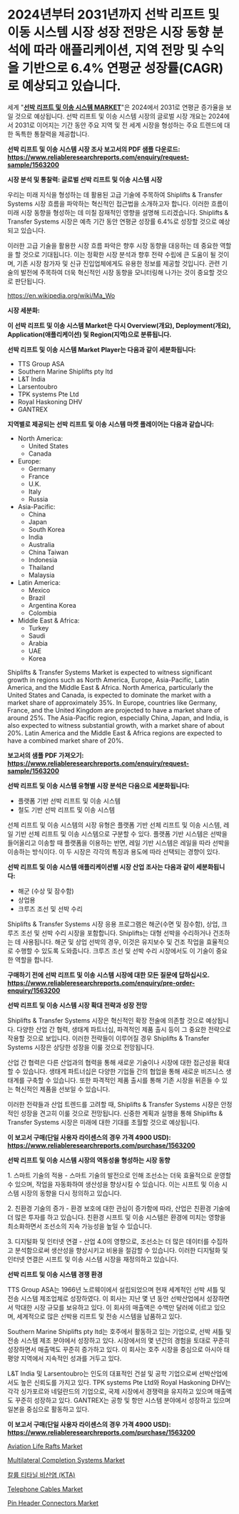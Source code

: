 <p><h1>2024년부터 2031년까지 선박 리프트 및 이동 시스템 시장 성장 전망은 시장 동향 분석에 따라 애플리케이션, 지역 전망 및 수익을 기반으로 6.4% 연평균 성장률(CAGR)로 예상되고 있습니다.</h1></p><p>세계 "<strong><a href="https://www.reliableresearchreports.com/shiplifts-and-transfer-systems-r1563200">선박 리프트 및 이송 시스템 MARKET</a></strong>"은 2024에서 2031로 연평균 증가율을 보일 것으로 예상됩니다. 선박 리프트 및 이송 시스템 시장의 글로벌 시장 개요는 2024에서 2031로 이어지는 기간 동안 주요 지역 및 전 세계 시장을 형성하는 주요 트렌드에 대한 독특한 통찰력을 제공합니다.</p>
<p><strong>선박 리프트 및 이송 시스템 시장 조사 보고서의 PDF 샘플 다운로드: <a href="https://www.reliableresearchreports.com/enquiry/request-sample/1563200">https://www.reliableresearchreports.com/enquiry/request-sample/1563200</a></strong></p>
<p><strong>시장 분석 및 통찰력: 글로벌 선박 리프트 및 이송 시스템 시장</strong></p>
<p><p>우리는 미래 지식을 형성하는 데 활용된 고급 기술에 주목하여 Shiplifts & Transfer Systems 시장 흐름을 파악하는 혁신적인 접근법을 소개하고자 합니다. 이러한 흐름이 미래 시장 동향을 형성하는 데 미칠 잠재적인 영향을 설명해 드리겠습니다. Shiplifts & Transfer Systems 시장은 예측 기간 동안 연평균 성장률 6.4%로 성장할 것으로 예상되고 있습니다.</p><p>이러한 고급 기술을 활용한 시장 흐름 파악은 향후 시장 동향을 대응하는 데 중요한 역할을 할 것으로 기대됩니다. 이는 정확한 시장 분석과 향후 전략 수립에 큰 도움이 될 것이며, 기존 시장 참가자 및 신규 진입업체에게도 유용한 정보를 제공할 것입니다. 관련 기술의 발전에 주목하여 더욱 혁신적인 시장 동향을 모니터링해 나가는 것이 중요할 것으로 판단됩니다.</p></p>
<p><a href="%7CAUTHORITHY_DOMAIN_URL%7C">https://en.wikipedia.org/wiki/Ma_Wo</a></p>
<p><strong>시장 세분화:</strong></p>
<p><strong>이 선박 리프트 및 이송 시스템 Market은 다시 Overview(개요), Deployment(개요), Application(애플리케이션) 및 Region(지역)으로 분류됩니다.</strong></p>
<p><strong>선박 리프트 및 이송 시스템 Market Player는 다음과 같이 세분화됩니다:</strong></p>
<p><ul><li>TTS Group ASA</li><li>Southern Marine Shiplifts pty ltd</li><li>L&T India</li><li>Larsentoubro</li><li>TPK systems Pte Ltd</li><li>Royal Haskoning DHV</li><li>GANTREX</li></ul></p>
<p><strong>지역별로 제공되는 선박 리프트 및 이송 시스템 마켓 플레이어는 다음과 같습니다:</strong></p>
<p><ul>
    <li>
        North America:
        <ul>
            <li>United States</li>
            <li>Canada</li>
        </ul>
    </li>
    <li>
        Europe:
        <ul>
            <li>Germany</li>
            <li>France</li>
            <li>U.K.</li>
            <li>Italy</li>
            <li>Russia</li>
        </ul>
    </li>
    <li>
        Asia-Pacific:
        <ul>
            <li>China</li>
            <li>Japan</li>
            <li>South Korea</li>
            <li>India</li>
            <li>Australia</li>
            <li>China Taiwan</li>
            <li>Indonesia</li>
            <li>Thailand</li>
            <li>Malaysia</li>
        </ul>
    </li>
    <li>
        Latin America:
        <ul>
            <li>Mexico</li>
            <li>Brazil</li>
            <li>Argentina Korea</li>
            <li>Colombia</li>
        </ul>
    </li>
    <li>
        Middle East & Africa:
        <ul>
            <li>Turkey</li>
            <li>Saudi</li>
            <li>Arabia</li>
            <li>UAE</li>
            <li>Korea</li>
        </ul>
    </li>
    </ul></p>
<p><p>Shiplifts & Transfer Systems Market is expected to witness significant growth in regions such as North America, Europe, Asia-Pacific, Latin America, and the Middle East & Africa. North America, particularly the United States and Canada, is expected to dominate the market with a market share of approximately 35%. In Europe, countries like Germany, France, and the United Kingdom are projected to have a market share of around 25%. The Asia-Pacific region, especially China, Japan, and India, is also expected to witness substantial growth, with a market share of about 20%. Latin America and the Middle East & Africa regions are expected to have a combined market share of 20%.</p></p>
<p><strong>보고서의 샘플 PDF 가져오기: <a href="https://www.reliableresearchreports.com/enquiry/request-sample/1563200">https://www.reliableresearchreports.com/enquiry/request-sample/1563200</a></strong></p>
<p><strong>선박 리프트 및 이송 시스템 유형별 시장 분석은 다음으로 세분화됩니다:</strong></p>
<p><ul><li>플랫폼 기반 선박 리프트 및 이송 시스템</li><li>철도 기반 선박 리프트 및 이송 시스템</li></ul></p>
<p><p>선체 리프트 및 이송 시스템의 시장 유형은 플랫폼 기반 선체 리프트 및 이송 시스템, 레일 기반 선체 리프트 및 이송 시스템으로 구분할 수 있다. 플랫폼 기반 시스템은 선박을 들어올리고 이송할 때 플랫폼을 이용하는 반면, 레일 기반 시스템은 레일을 따라 선박을 이송하는 방식이다. 이 두 시장은 각각의 특징과 용도에 따라 선택되는 경향이 있다.</p></p>
<p><strong>선박 리프트 및 이송 시스템 애플리케이션별 시장 산업 조사는 다음과 같이 세분화됩니다:</strong></p>
<p><ul><li>해군 (수상 및 잠수함)</li><li>상업용</li><li>크루즈 조선 및 선박 수리</li></ul></p>
<p><p>Shiplifts & Transfer Systems 시장 응용 프로그램은 해군(수면 및 잠수함), 상업, 크루즈 조선 및 선박 수리 시장을 포함합니다. Shiplifts는 대형 선박을 수리하거나 건조하는 데 사용됩니다. 해군 및 상업 선박의 경우, 이것은 유지보수 및 건조 작업을 효율적으로 수행할 수 있도록 도와줍니다. 크루즈 조선 및 선박 수리 시장에서도 이 기술이 중요한 역할을 합니다.</p></p>
<p><strong>구매하기 전에 선박 리프트 및 이송 시스템 시장에 대한 모든 질문에 답하십시오. <a href="https://www.reliableresearchreports.com/enquiry/pre-order-enquiry/1563200">https://www.reliableresearchreports.com/enquiry/pre-order-enquiry/1563200</a></strong></p>
<p><strong>선박 리프트 및 이송 시스템 시장 확대 전략과 성장 전망</strong></p>
<p><p>Shiplifts & Transfer Systems 시장은 혁신적인 확장 전술에 의존할 것으로 예상됩니다. 다양한 산업 간 협력, 생태계 파트너십, 파격적인 제품 출시 등이 그 중요한 전략으로 작용할 것으로 보입니다. 이러한 전략들이 이루어질 경우 Shiplifts & Transfer Systems 시장은 상당한 성장을 이룰 것으로 전망됩니다.</p><p>산업 간 협력은 다른 산업과의 협력을 통해 새로운 기술이나 시장에 대한 접근성을 확대할 수 있습니다. 생태계 파트너십은 다양한 기업들 간의 협업을 통해 새로운 비즈니스 생태계를 구축할 수 있습니다. 또한 파격적인 제품 출시를 통해 기존 시장을 뒤흔들 수 있는 혁신적인 제품을 선보일 수 있습니다.</p><p>이러한 전략들과 산업 트렌드를 고려할 때, Shiplifts & Transfer Systems 시장은 안정적인 성장을 견고히 이룰 것으로 전망됩니다. 신중한 계획과 실행을 통해 Shiplifts & Transfer Systems 시장은 미래에 대한 기대를 초월할 것으로 예상됩니다.</p></p>
<p><strong>이 보고서 구매(단일 사용자 라이센스의 경우 가격 4900 USD): <a href="https://www.reliableresearchreports.com/purchase/1563200">https://www.reliableresearchreports.com/purchase/1563200</a></strong></p>
<p><strong>선박 리프트 및 이송 시스템 시장의 역동성을 형성하는 시장 동향</strong></p>
<p><p>1. 스마트 기술의 적용 - 스마트 기술의 발전으로 인해 조선소는 더욱 효율적으로 운영할 수 있으며, 작업을 자동화하여 생산성을 향상시킬 수 있습니다. 이는 시프트 및 이송 시스템 시장의 동향을 다시 정의하고 있습니다.</p><p>2. 친환경 기술의 증가 - 환경 보호에 대한 관심이 증가함에 따라, 산업은 친환경 기술에 더 많은 투자를 하고 있습니다. 친환경 시프트 및 이송 시스템은 환경에 미치는 영향을 최소화하면서 조선소의 지속 가능성을 높일 수 있습니다.</p><p>3. 디지털화 및 인터넷 연결 - 산업 4.0의 영향으로, 조선소는 더 많은 데이터를 수집하고 분석함으로써 생산성을 향상시키고 비용을 절감할 수 있습니다. 이러한 디지털화 및 인터넷 연결은 시프트 및 이송 시스템 시장을 재정의하고 있습니다.</p></p>
<p><strong>선박 리프트 및 이송 시스템 경쟁 환경</strong></p>
<p><p>TTS Group ASA는 1966년 노르웨이에서 설립되었으며 현재 세계적인 선박 셔틀 및 전송 시스템 제조업체로 성장하였다. 이 회사는 지난 몇 년 동안 선박산업에서 성장하면서 막대한 시장 규모를 보유하고 있다. 이 회사의 매출액은 수백만 달러에 이르고 있으며, 세계적으로 많은 선박용 리프트 및 전송 시스템을 납품하고 있다.</p><p>Southern Marine Shiplifts pty ltd는 호주에서 활동하고 있는 기업으로, 선박 셔틀 및 전송 시스템 제조 분야에서 성장하고 있다. 시장에서의 몇 년간의 경험을 토대로 꾸준히 성장하면서 매출액도 꾸준히 증가하고 있다. 이 회사는 호주 시장을 중심으로 아시아 태평양 지역에서 지속적인 성과를 거두고 있다.</p><p>L&T India 및 Larsentoubro는 인도의 대표적인 건설 및 공학 기업으로써 선박산업에서도 높은 신뢰도를 가지고 있다. TPK systems Pte Ltd와 Royal Haskoning DHV는 각각 싱가포르와 네덜란드의 기업으로, 국제 시장에서 경쟁력을 유지하고 있으며 매출액도 꾸준히 성장하고 있다. GANTREX는 공항 및 항만 시스템 분야에서 성장하고 있으며 일본을 중심으로 활동하고 있다.</p></p>
<p><strong>이 보고서 구매(단일 사용자 라이센스의 경우 가격 4900 USD): <a href="https://www.reliableresearchreports.com/purchase/1563200">https://www.reliableresearchreports.com/purchase/1563200</a></strong></p>
<p><p><a href="https://medium.com/@charles.fisher4346/insights-into-the-aviation-life-rafts-market-market-players-market-size-geographical-regions-d48b7e616eb2">Aviation Life Rafts Market</a></p><p><a href="https://www.linkedin.com/pulse/in-depth-analysis-global-multilateral-completion-systems-b1swe?trackingId=qjeeWz6HSPWoUko1jrJnqQ%3D%3D">Multilateral Completion Systems Market</a></p><p><a href="https://github.com/sougarounis/Market-Research-Report-List-5/blob/main/436028288369.md">칼륨 티타닐 비산염 (KTA)</a></p><p><a href="https://www.linkedin.com/pulse/telephone-cables-market-size-growth-industry-analysis-r9h4e?trackingId=qHD261rBRHiqPN3YpnqPiQ%3D%3D">Telephone Cables Market</a></p><p><a href="https://medium.com/@charles.fisher4346/pin-header-connectors-market-industry-trends-and-forecast-for-period-from-2024-to-2031-48ff19785d72">Pin Header Connectors Market</a></p></p>